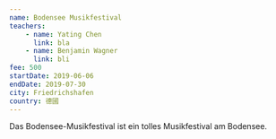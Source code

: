 ```yaml
---
name: Bodensee Musikfestival
teachers:
    - name: Yating Chen
      link: bla
    - name: Benjamin Wagner
      link: bli
fee: 500
startDate: 2019-06-06
endDate: 2019-07-30
city: Friedrichshafen
country: 德國
---
```


Das Bodensee-Musikfestival ist ein tolles Musikfestival am Bodensee.